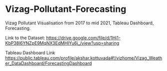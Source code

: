 # Vizag-Pollutant-Forecasting
Vizag Pollutant Visualisation from 2017 to mid 2021, Tableau Dashboard, Forecasting.

Link to the Dataset:
https://drive.google.com/file/d/1Hj1-KbP38l6YNZpE9MqNX3EdMHIYu6j_/view?usp=sharing

Tableau Dashboard Link
https://public.tableau.com/profile/akshar.kottuvada#!/vizhome/Vizag_Weather_DataDashboard/ForecastingDashboard
